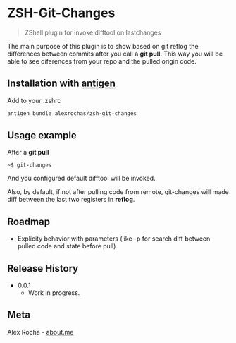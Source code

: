 # ZSH-Git-Changes
> ZShell plugin for invoke difftool on lastchanges

The main purpose of this plugin is to show based on git reflog the differences between commits after you call a **git pull**.
This way you will be able to see diferences from your repo and the pulled origin code.

## Installation with [antigen](https://github.com/zsh-users/antigen)

Add to your .zshrc

```sh
antigen bundle alexrochas/zsh-git-changes
```

## Usage example

After a **git pull**

```
~$ git-changes
```

And you configured default difftool will be invoked.

Also, by default, if not after pulling code from remote, git-changes will made diff between the last two registers in **reflog**. 

## Roadmap

* Explicity behavior with parameters (like -p for search diff between pulled code and state before pull)

## Release History

* 0.0.1
    * Work in progress.

## Meta

Alex Rocha - [about.me](http://about.me/alex.rochas)
